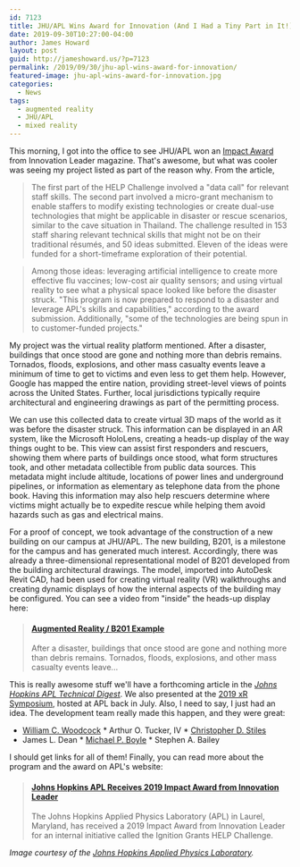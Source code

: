 ```yaml
---
id: 7123
title: JHU/APL Wins Award for Innovation (And I Had a Tiny Part in It!)
date: 2019-09-30T10:27:00-04:00
author: James Howard
layout: post
guid: http://jameshoward.us/?p=7123
permalink: /2019/09/30/jhu-apl-wins-award-for-innovation/
featured-image: jhu-apl-wins-award-for-innovation.jpg
categories:
  - News
tags:
  - augmented reality
  - JHU/APL
  - mixed reality
---
```

This morning, I got into the office to see JHU/APL won an [Impact
Award](https://www.innovationleader.com/1163.article) from Innovation
Leader magazine. That's awesome, but what was cooler was seeing my
project listed as part of the reason why. From the article,

> The first part of the HELP Challenge involved a "data call" for
relevant staff skills. The second part involved a micro-grant
mechanism to enable staffers to modify existing technologies or
create dual-use technologies that might be applicable in disaster
or rescue scenarios, similar to the cave situation in Thailand. The
challenge resulted in 153 staff sharing relevant technical skills
that might not be on their traditional résumés, and 50 ideas
submitted. Eleven of the ideas were funded for a short-timeframe
exploration of their potential.  

>Among those ideas: leveraging
artificial intelligence to create more effective flu vaccines;
low-cost air quality sensors; and using virtual reality to see what
a physical space looked like before the disaster struck. "This
program is now prepared to respond to a disaster and leverage APL's
skills and capabilities," according to the award submission.
Additionally, "some of the technologies are being spun in to
customer-funded projects."

My project was the virtual reality platform mentioned. After a
disaster, buildings that once stood are gone and nothing more than
debris remains. Tornados, floods, explosions, and other mass casualty
events leave a minimum of time to get to victims and even less to
get them help. However, Google has mapped the entire nation, providing
street-level views of points across the United States. Further,
local jurisdictions typically require architectural and engineering
drawings as part of the permitting process.

We can use this collected data to create virtual 3D maps of the
world as it was before the disaster struck. This information can
be displayed in an AR system, like the Microsoft HoloLens, creating
a heads-up display of the way things ought to be. This view can
assist first responders and rescuers, showing them where parts of
buildings once stood, what form structures took, and other metadata
collectible from public data sources. This metadata might include
altitude, locations of power lines and underground pipelines, or
information as elementary as telephone data from the phone book.
Having this information may also help rescuers determine where
victims might actually be to expedite rescue while helping them
avoid hazards such as gas and electrical mains.

For a proof of concept, we took advantage of the construction of a
new building on our campus at JHU/APL. The new building, B201, is
a milestone for the campus and has generated much interest.
Accordingly, there was already a three-dimensional representational
model of B201 developed from the building architectural drawings.
The model, imported into AutoDesk Revit CAD, had been used for
creating virtual reality (VR) walkthroughs and creating dynamic
displays of how the internal aspects of the building may be configured.
You can see a video from "inside" the heads-up display here:

<blockquote class="embedly-card" data-card-key="66f8489580e04fc4a88a724eb5058bb3" data-card-branding="0"><h4><a href="https://youtu.be/41avYFu4j3U">Augmented Reality / B201 Example</a></h4><p>After a disaster, buildings that once stood are gone and nothing more than debris remains. Tornados, floods, explosions, and other mass casualty events leave...</p></blockquote>
<script async src="//cdn.embedly.com/widgets/platform.js" charset="UTF-8"></script>

This is really awesome stuff we'll have a forthcoming article in
the _[Johns Hopkins APL Technical
Digest](https://www.jhuapl.edu/techdigest)_. We also presented at
the [2019 xR Symposium](https://www.jhuapl.edu/xR19/), hosted at
APL back in July. Also, I need to say, I just had an idea. The
development team really made this happen, and they were great:

*   [William C.
Woodcock](https://53beersontap.typepad.com/forward_maryland/) *
Arthur O. Tucker, IV *   [Christopher D.
Stiles](https://www.linkedin.com/in/christopher-stiles-684284114)
*   James L. Dean *   [Michael P.
Boyle](https://ep.jhu.edu/about-us/faculty-directory/54-michael-boyle) *
Stephen A. Bailey

I should get links for all of them! Finally, you can read more about
the program and the award on APL's website:

<blockquote class="embedly-card" data-card-key="66f8489580e04fc4a88a724eb5058bb3" data-card-type="article-full"><h4><a href="https://www.jhuapl.edu/PressRelease/190927">Johns Hopkins APL Receives 2019 Impact Award from Innovation Leader</a></h4><p>The Johns Hopkins Applied Physics Laboratory (APL) in Laurel, Maryland, has received a 2019 Impact Award from Innovation Leader for an internal initiative called the Ignition Grants HELP Challenge.</p></blockquote>
<script async src="//cdn.embedly.com/widgets/platform.js" charset="UTF-8"></script>

_Image courtesy of the [Johns Hopkins Applied Physics
Laboratory](https://www.jhuapl.edu/PressRelease/190927)._
